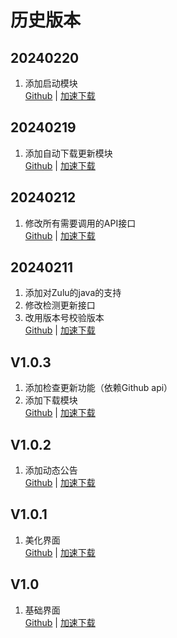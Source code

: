 # 历史版本

## 20240220  
 1. 添加启动模块  
[Github](https://github.com/ymh0000123/XPMSL/releases/download/V1.1.2/XPMSL.exe) | 
[加速下载](https://slink.ltd/https://github.com/ymh0000123/XPMSL/releases/download/V1.1.2/XPMSL.exe)  

## 20240219  
 1. 添加自动下载更新模块  
[Github](https://github.com/ymh0000123/XPMSL/releases/download/V1.1.1/XPMSL.exe) | 
[加速下载](https://slink.ltd/https://github.com/ymh0000123/XPMSL/releases/download/V1.1.1/XPMSL.exe)  

## 20240212  
 1. 修改所有需要调用的API接口  
[Github](https://github.com/ymh0000123/XPMSL/releases/download/V1.1.0/XPMSL.exe) | 
[加速下载](https://slink.ltd/https://github.com/ymh0000123/XPMSL/releases/download/V1.1.0/XPMSL.exe)  

## 20240211  
 1. 添加对Zulu的java的支持  
 2. 修改检测更新接口  
 3. 改用版本号校验版本  
[Github](https://github.com/ymh0000123/XPMSL/releases/download/V1.0.5/XPMSL.exe) | 
[加速下载](https://slink.ltd/https://github.com/ymh0000123/XPMSL/releases/download/V1.0.5/XPMSL.exe)  

## V1.0.3  
 1. 添加检查更新功能（依赖Github api）  
 2. 添加下载模块  
[Github](https://github.com/ymh0000123/XPMSL/releases/download/V1.0.3/XPMSL.exe) |
[加速下载](https://slink.ltd/https://github.com/ymh0000123/XPMSL/releases/download/V1.0.3/XPMSL.exe)  

## V1.0.2
 1. 添加动态公告  
[Github](https://github.com/ymh0000123/XPMSL/releases/download/V1.0.2/XPMSL.exe) | 
[加速下载](https://slink.ltd/https://github.com/ymh0000123/XPMSL/releases/download/V1.0.2/XPMSL.exe)  

## V1.0.1
 1. 美化界面  
[Github](https://github.com/ymh0000123/XPMSL/releases/download/V1.0.1/XPMSL.exe) | 
[加速下载](https://slink.ltd/https://github.com/ymh0000123/XPMSL/releases/download/V1.0.1/XPMSL.exe)  

## V1.0
 1. 基础界面  
[Github](https://github.com/ymh0000123/XPMSL/releases/download/V1.0/XPMSL.exe) | 
[加速下载](https://slink.ltd/https://github.com/ymh0000123/XPMSL/releases/download/V1.0/XPMSL.exe)  